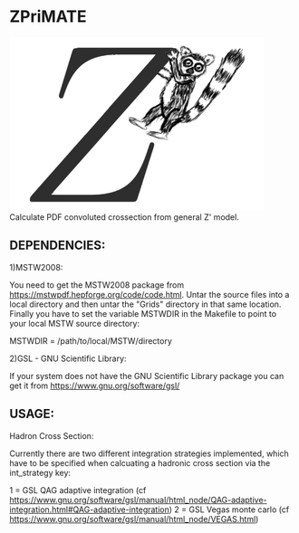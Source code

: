 # ZPriMATE
![](icons/logo_small.png?raw=true)
Calculate PDF convoluted crossection from general Z' model.


DEPENDENCIES:
----------------------------

1)MSTW2008:

You need to get the MSTW2008 package from https://mstwpdf.hepforge.org/code/code.html. 
Untar the source files into a local directory and then untar the "Grids" directory in that same location.
Finally you have to set the variable MSTWDIR in the Makefile to point to your local MSTW source directory:

  MSTWDIR = /path/to/local/MSTW/directory

  
  
2)GSL - GNU Scientific Library:

If your system does not have the GNU Scientific Library package you can get it from https://www.gnu.org/software/gsl/





USAGE:
----------------------------

Hadron Cross Section:

Currently there are two different integration strategies implemented, which have to be specified when calcuating 
a hadronic cross section via the int_strategy key:

  1 = GSL QAG adaptive integration (cf https://www.gnu.org/software/gsl/manual/html_node/QAG-adaptive-integration.html#QAG-adaptive-integration)
  2 = GSL Vegas monte carlo (cf https://www.gnu.org/software/gsl/manual/html_node/VEGAS.html)